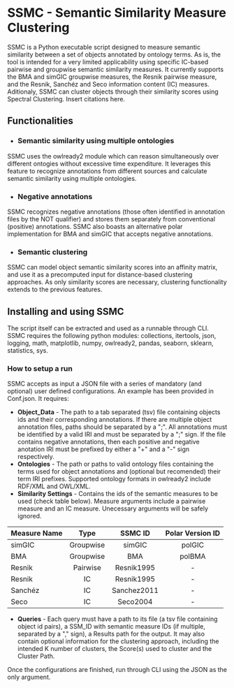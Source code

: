 # SSMC - Semantic Similarity Measure Clustering
SSMC is a Python executable script designed to measure semantic similarity between a set of objects annotated by ontology terms. 
As is, the tool is intended for a very limited applicability using specific IC-based pairwise and groupwise semantic similarity measures. It currently supports the BMA and simGIC groupwise measures, the Resnik pairwise measure, and the Resnik, Sanchéz and Seco information content (IC) measures. Aditionaly, SSMC can cluster objects through their similarity scores using Spectral Clustering. Insert citations here.

## Functionalities

- ### Semantic similarity using multiple ontologies
SSMC uses the owlready2 module which can reason simultaneously over different ontogies without excessive time expenditure. It leverages this feature to recognize annotations from different sources and calculate semantic similarity using multiple ontologies. 

- ### Negative annotations
SSMC recognizes negative annotations (those often identified in annotation files by the NOT qualifier) and stores them separately from conventional (positive) annotations. SSMC also boasts an alternative polar implementation for BMA and simGIC that accepts negative annotations. 

- ### Semantic clustering
SSMC can model object semantic similarity scores into an affinity matrix, and use it as a precomputed input for distance-based clustering approaches. As only similarity scores are necessary, clustering functionality extends to the previous features.


## Installing and using SSMC
The script itself can be extracted and used as a runnable through CLI. SSMC requires the following python modules: collections, itertools, json, logging, math, matplotlib, numpy, owlready2, pandas, seaborn, sklearn, statistics, sys.

###  How to setup a run
SSMC accepts as input a JSON file with a series of mandatory (and optional) user defined configurations. An example has been provided in Conf.json. It requires:
- __Object_Data__ - The path to a tab separated (tsv) file containing objects ids and their corresponding annotations. If there are multiple object annotation files, paths should be separated by a ";". All annotations must be identified by a valid IRI and must be separated by a ";" sign. If the file contains negative annotations, then each positive and negative anotation IRI must be prefixed by either a "+" and a "-" sign respectively. 
- __Ontologies__ - The path or paths to valid ontology files containing the terms used for object annotations and (optional but recomended) their term IRI prefixes. Supported ontology formats in owlready2 include RDF/XML and OWL/XML. 
- __Similarity Settings__ - Contains the ids of the semantic measures to be used (check table below). Measure arguments include a pairwise measure and an IC measure. Unecessary arguments will be safely ignored.

| Measure Name    | Type| SSMC ID  | Polar Version ID |
| ------------- |:-------------:|:-------------:|:-------------:|
|simGIC	|Groupwise| simGIC	| polGIC |
|BMA	|Groupwise|BMA	| polBMA| 
| Resnik  |Pairwise| Resnik1995	| - |
|Resnik  |IC|Resnik1995| -|
| Sanchéz  |IC|Sanchez2011| -|
| Seco  |IC|Seco2004| -|

- __Queries__ - Each query must have a path to its file (a tsv file containing object id pairs), a SSM_ID with semantic measure IDs (if multiple, separated by a "," sign), a Results path for the output. It may also contain optional information for the clustering approach, including the intended K number of clusters, the Score(s) used to cluster and the Cluster Path.

Once the configurations are finished, run through CLI using the JSON as the only argument.


